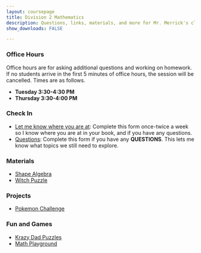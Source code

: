 ```yaml
---
layout: coursepage
title: Division 2 Mathematics 
description: Questions, links, materials, and more for Mr. Merrick's class
show_downloads: FALSE

---
```

### Office Hours 
Office hours are for asking additional questions and working on homework. If no students arrive in the first 5 minutes of office hours, the session will be cancelled. Times are as follows.
* **Tuesday 3:30-4:30 PM**
* **Thursday 3:30-4:00 PM**

### Check In
* <a href="https://docs.google.com/forms/d/e/1FAIpQLScu8gTgpGzh5IlB8DjHv3FwC8BW87Q7UFtOfm1HkfaUdQjbEQ/viewform?usp=sf_link"> Let me know where you are at</a>: Complete this form once-twice a week so I know where you are at in your book, and if you have any questions.
* <a href="https://docs.google.com/forms/d/e/1FAIpQLSfoR0zEo7vHGlPeS87qulHUP0V8IVT2TtWafFXE6Cy-YKDGNA/viewform?usp=sf_link"> Questions</a>: Complete this form if you have any **QUESTIONS**. This lets me know what topics we still need to explore. 

### Materials 
* <a href="https://MerrickMath.github.io/grade4/shapealgebra.pdf"> Shape Algebra </a>
* <a href="https://MerrickMath.github.io/grade4/witchpuzzle.pdf"> Witch Puzzle </a>

### Projects 
* <a href="https://MerrickMath.github.io/MerrickMath.github.io-PokemonChallenge/"> Pokemon Challenge</a> 

### Fun and Games
* <a href="https://krazydad.com"> Krazy Dad Puzzles</a>
* <a href="https://www.mathplayground.com/math-games.html"> Math Playground</a>

